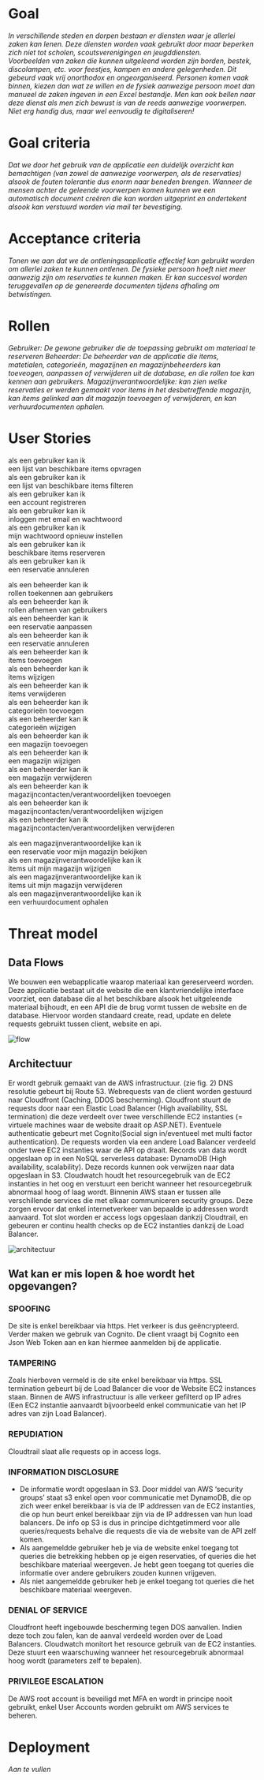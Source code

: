 # Goal
*In verschillende steden en dorpen bestaan er diensten waar je allerlei zaken kan lenen. Deze diensten worden vaak gebruikt door maar beperken zich niet tot scholen, scoutsverenigingen en jeugddiensten.  
Voorbeelden van zaken die kunnen uitgeleend worden zijn borden, bestek, discolampen, etc. voor feestjes, kampen en andere gelegenheden. 
Dit gebeurd vaak vrij onorthodox en ongeorganiseerd. Personen komen vaak binnen, kiezen dan wat ze willen en de fysiek aanwezige persoon moet dan manueel de zaken ingeven in een Excel bestandje. Men kan ook bellen naar deze dienst als men zich bewust is van de reeds aanwezige voorwerpen. Niet erg handig dus, maar wel eenvoudig te digitaliseren!*

# Goal criteria
*Dat we door het gebruik van de applicatie een duidelijk overzicht kan bemachtigen (van zowel de aanwezige voorwerpen, als de reservaties) alsook de fouten tolerantie dus enorm naar beneden brengen. Wanneer de mensen achter de geleende voorwerpen komen kunnen we een automatisch document creëren die kan worden uitgeprint en ondertekent alsook kan verstuurd worden via mail ter bevestiging.*
 
# Acceptance criteria
*Tonen we aan dat we de ontleningsapplicatie effectief kan gebruikt worden om allerlei zaken te kunnen ontlenen. De fysieke persoon hoeft niet meer aanwezig zijn om reservaties te kunnen maken. 
Er kan succesvol worden teruggevallen op de genereerde documenten tijdens afhaling om betwistingen.*

# Rollen
*Gebruiker: De gewone gebruiker die de toepassing gebruikt om materiaal te reserveren
Beheerder: De beheerder van de applicatie die items, matetialen, categorieën, magazijnen en magazijnbeheerders kan toeveogen, aanpassen of verwijderen uit de database, en die rollen toe kan kennen aan gebruikers.
Magazijnverantwoordelijke: kan zien welke reservaties er werden gemaakt voor items in het desbetreffende magazijn, kan items gelinked aan dit magazijn toevoegen of verwijderen, en kan verhuurdocumenten ophalen.*


# User Stories
als een gebruiker kan ik  
        een lijst van beschikbare items opvragen  
als een gebruiker kan ik  
        een lijst van beschikbare items filteren  
als een gebruiker kan ik  
        een account registreren  
als een gebruiker kan ik  
        inloggen met email en wachtwoord  
als een gebruiker kan ik  
        mijn wachtwoord opnieuw instellen  
als een gebruiker kan ik  
        beschikbare items reserveren  
als een gebruiker kan ik  
        een reservatie annuleren  
  
als een beheerder kan ik  
        rollen toekennen aan gebruikers  
als een beheerder kan ik  
        rollen afnemen van gebruikers  
als een beheerder kan ik  
        een reservatie aanpassen  
als een beheerder kan ik  
        een reservatie annuleren  
als een beheerder kan ik  
        items toevoegen  
als een beheerder kan ik  
        items wijzigen  
als een beheerder kan ik  
        items verwijderen  
als een beheerder kan ik  
        categorieën toevoegen  
als een beheerder kan ik  
        categorieën wijzigen  
als een beheerder kan ik  
        een magazijn toevoegen  
als een beheerder kan ik  
        een magazijn wijzigen  
als een beheerder kan ik  
        een magazijn verwijderen  
als een beheerder kan ik  
        magazijncontacten/verantwoordelijken toevoegen  
als een beheerder kan ik  
        magazijncontacten/verantwoordelijken wijzigen  
als een beheerder kan ik  
        magazijncontacten/verantwoordelijken verwijderen  
  
als een magazijnverantwoordelijke kan ik  
        een reservatie voor mijn magazijn bekijken  
als een magazijnverantwoordelijke kan ik  
        items uit mijn magazijn wijzigen  
als een magazijnverantwoordelijke kan ik  
        items uit mijn magazijn verwijderen  
als een magazijnverantwoordelijke kan ik  
        een verhuurdocument ophalen  







# Threat model
## Data Flows 
We bouwen een webapplicatie waarop materiaal kan gereserveerd worden. Deze applicatie bestaat uit de website die een klantvriendelijke interface voorziet, een database die al het beschikbare alsook het uitgeleende materiaal bijhoudt, en een API die de brug vormt tussen de website en de database. Hiervoor worden standaard create, read, update en delete requests gebruikt tussen client, website en api. 

![flow](https://raw.githubusercontent.com/EHB-TI/web-app-low-expectations/main/FLOW.jpg)

## Architectuur 

Er wordt gebruik gemaakt van de AWS infrastructuur. (zie fig. 2)
DNS resolutie gebeurt bij Route 53.
Webrequests van de client worden gestuurd naar Cloudfront (Caching, DDOS bescherming). 
Cloudfront stuurt de requests door naar een Elastic Load Balancer (High availability, SSL termination) die deze verdeelt over twee verschillende EC2 instanties (= virtuele machines waar de website draait op ASP.NET). 
Eventuele authenticatie gebeurt met Cognito(Social sign in/eventueel met multi factor authentication).
De requests worden via een andere Load Balancer verdeeld onder twee EC2 instanties waar de API op draait.
Records van data wordt opgeslaan op in een NoSQL serverless database: DynamoDB (High availability, scalability).
Deze records kunnen ook verwijzen naar data opgeslaan in S3.
Cloudwatch houdt het resourcegebruik van de EC2 instanties in het oog en verstuurt een bericht wanneer het resourcegebruik abnormaal hoog of laag wordt.
Binnenin AWS staan er tussen alle verschillende services die met elkaar communiceren security groups. Deze zorgen ervoor dat enkel internetverkeer van bepaalde ip addressen wordt aanvaard.
Tot slot worden er access logs opgeslaan dankzij Cloudtrail, en gebeuren er continu health checks op de EC2 instanties dankzij de Load Balancer.

![architectuur](https://raw.githubusercontent.com/EHB-TI/web-app-low-expectations/main/Architecture.jpg)

## Wat kan er mis lopen & hoe wordt het opgevangen? 

### SPOOFING 
De site is enkel bereikbaar via https. Het verkeer is dus geëncrypteerd. Verder maken we gebruik van Cognito. De client vraagt bij Cognito een Json Web Token aan en kan hiermee aanmelden bij de applicatie. 

### TAMPERING
Zoals hierboven vermeld is de site enkel bereikbaar via https. SSL termination gebeurt bij de Load Balancer die voor de Website EC2 instances staan. 
Binnen de AWS infrastructuur is alle verkeer gefilterd op IP adres (Een EC2 instantie aanvaardt bijvoorbeeld enkel communicatie van het IP adres van zijn Load Balancer).
 
### REPUDIATION
Cloudtrail slaat alle requests op in access logs. 
 
### INFORMATION DISCLOSURE
- De informatie wordt opgeslaan in S3. Door middel van AWS ‘security groups’ staat s3 enkel open voor communicatie met DynamoDB, die op zich weer enkel bereikbaar is via de IP addressen van de EC2 instanties, die op hun beurt enkel bereikbaar zijn via de IP addressen van hun load balancers.
De info op S3 is dus in principe dichtgetimmerd voor alle queries/requests behalve die requests die via de website van de API zelf komen. 
- Als aangemeldde gebruiker heb je via de website enkel toegang tot queries die betrekking hebben op je eigen reservaties, of queries die het beschikbare materiaal weergeven. Je hebt geen toegang tot queries die informatie over andere gebruikers zouden kunnen vrijgeven.
- Als niet aangemeldde gebruiker heb je enkel toegang tot queries die het beschikbare materiaal weergeven.

 
### DENIAL OF SERVICE
Cloudfront heeft ingebouwde bescherming tegen DOS aanvallen. Indien deze toch zou falen, kan de aanval verdeeld worden over de Load Balancers.
Cloudwatch monitort het resource gebruik van de EC2 instanties. Deze stuurt een waarschuwing wanneer het resourcegebruik abnormaal hoog wordt (parameters zelf te bepalen).
 
 
### PRIVILEGE ESCALATION
De AWS root account is beveiligd met MFA en wordt in principe nooit gebruikt, enkel User Accounts worden gebruikt om AWS services te beheren. 



# Deployment
*Aan te vullen*

